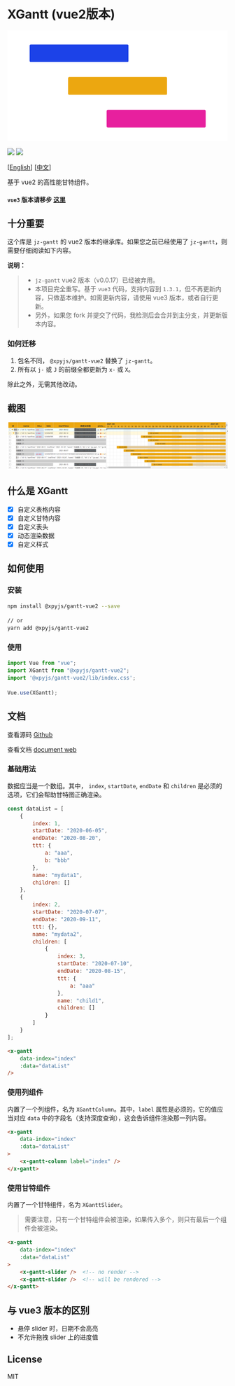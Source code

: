 # XGantt (vue2版本)

![](./src/assets/logo.png)

![](https://img.shields.io/npm/v/@xpyjs/gantt-vue2.svg) ![](https://img.shields.io/npm/l/@xpyjs/gantt-vue2.svg)

[[English](./README.md)] [[中文](./README_cn.md)]

基于 vue2 的高性能甘特组件。

#### `vue3` 版本请移步 [这里](https://github.com/xpyjs/gantt)

## 十分重要

这个库是 `jz-gantt` 的 vue2 版本的继承库。如果您之前已经使用了 `jz-gantt`，则需要仔细阅读如下内容。

**说明：**

> - `jz-gantt` vue2 版本（v0.0.17）已经被弃用。
> - 本项目完全重写。基于 `vue3` 代码，支持内容到 `1.3.1`，但不再更新内容，只做基本维护。如需更新内容，请使用 vue3 版本，或者自行更新。
> - 另外，如果您 fork 并提交了代码，我检测后会合并到主分支，并更新版本内容。

### 如何迁移

1. 包名不同， `@xpyjs/gantt-vue2` 替换了 `jz-gantt`。
2. 所有以 `j-` 或 `J` 的前缀全都更新为 `x-` 或 `X`。

除此之外，无需其他改动。

## 截图

![截图](./src/assets/Snipaste.png)

## 什么是 XGantt

- [x] 自定义表格内容
- [x] 自定义甘特内容
- [x] 自定义表头
- [x] 动态渲染数据
- [x] 自定义样式

## 如何使用

### 安装

```bash
npm install @xpyjs/gantt-vue2 --save

// or
yarn add @xpyjs/gantt-vue2
```

### 使用

```js
import Vue from "vue";
import XGantt from "@xpyjs/gantt-vue2";
import '@xpyjs/gantt-vue2/lib/index.css';

Vue.use(XGantt);
```

## 文档

查看源码 [Github](http://github.com/xpyjs/gantt-vue2)

查看文档 [document web](https://docs.xiaopangying.com/gantt/docs/vue2)

### 基础用法

数据应当是一个数组。其中， `index`, `startDate`, `endDate` 和 `children` 是必须的选项，它们会帮助甘特图正确渲染。

```js
const dataList = [
    {
        index: 1,
        startDate: "2020-06-05",
        endDate: "2020-08-20",
        ttt: {
            a: "aaa",
            b: "bbb"
        },
        name: "mydata1",
        children: []
    },
    {
        index: 2,
        startDate: "2020-07-07",
        endDate: "2020-09-11",
        ttt: {},
        name: "mydata2",
        children: [
            {
                index: 3,
                startDate: "2020-07-10",
                endDate: "2020-08-15",
                ttt: {
                    a: "aaa"
                },
                name: "child1",
                children: []
            }
        ]
    }
];
```

```html
<x-gantt
    data-index="index"
    :data="dataList"
/>
```

### 使用列组件

内置了一个列组件，名为 `XGanttColumn`。其中，`label` 属性是必须的，它的值应当对应 `data` 中的字段名（支持深度查询），这会告诉组件渲染那一列内容。

```html
<x-gantt
    data-index="index"
    :data="dataList"
>
    <x-gantt-column label="index" />
</x-gantt>
```

### 使用甘特组件

内置了一个甘特组件，名为 `XGanttSlider`。

> 需要注意，只有一个甘特组件会被渲染，如果传入多个，则只有最后一个组件会被渲染。

```html
<x-gantt
    data-index="index"
    :data="dataList"
>
    <x-gantt-slider />  <!-- no render -->
    <x-gantt-slider />  <!-- will be rendered -->
</x-gantt>
```

## 与 vue3 版本的区别

- 悬停 slider 时，日期不会高亮
- 不允许拖拽 slider 上的进度值

## License

MIT
